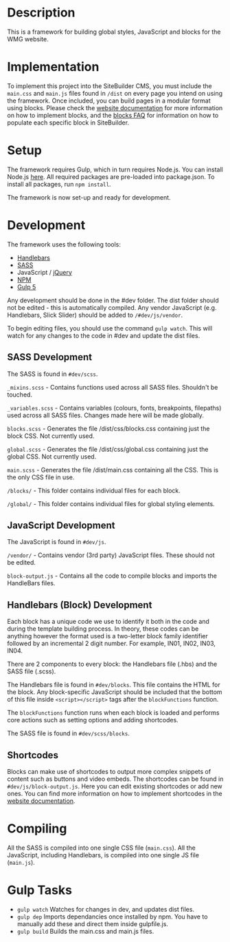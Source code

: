 # Description
This is a framework for building global styles, JavaScript and blocks for the WMG website.

# Implementation
To implement this project into the SiteBuilder CMS, you must include the `main.css` and `main.js` files found in `/dist` on every page you intend on using the framework. Once included, you can build pages in a modular format using blocks. Please check the [website documentation](https://warwick.ac.uk/fac/sci/wmg/intranet/info/comms/wmg-website-support/) for more information on how to implement blocks, and the [blocks FAQ](https://warwick.ac.uk/fac/sci/wmg/intranet/info/comms/wmg-website-support/blocks/) for information on how to populate each specific block in SiteBuilder.

# Setup
The framework requires Gulp, which in turn requires Node.js. You can install Node.js [here](https://nodejs.org/en/download/). All required packages are pre-loaded into package.json. To install all packages, run `npm install`.

The framework is now set-up and ready for development.

# Development
The framework uses the following tools:
* [Handlebars](https://handlebarsjs.com/)
* [SASS](https://sass-lang.com/install)
* JavaScript / [jQuery](https://jquery.com/)
* [NPM](https://www.npmjs.com/) 
* [Gulp 5](https://gulpjs.com/)

Any development should be done in the #dev folder. The dist folder should not be edited - this is automatically compiled.
Any vendor JavaScript (e.g. Handlebars, Slick Slider) should be added to `/#dev/js/vendor`.

To begin editing files, you should use the command `gulp watch`. This will watch for any changes to the code in #dev and update the dist files.

## SASS Development
The SASS is found in `#dev/scss`. 

`_mixins.scss` - Contains functions used across all SASS files. Shouldn't be touched.

`_variables.scss` - Contains variables (colours, fonts, breakpoints, filepaths) used across all SASS files. Changes made here will be made globally.

`blocks.scss` - Generates the file /dist/css/blocks.css containing just the block CSS. Not currently used.

`global.scss` - Generates the file /dist/css/global.css containing just the global CSS. Not currently used.

`main.scss` - Generates the file /dist/main.css containing all the CSS. This is the only CSS file in use.

`/blocks/` - This folder contains individual files for each block.

`/global/` - This folder contains individual files for global styling elements.

## JavaScript Development
The JavaScript is found in `#dev/js`.

`/vendor/` - Contains vendor (3rd party) JavaScript files. These should not be edited.

`block-output.js` - Contains all the code to compile blocks and imports the HandleBars files.


## Handlebars (Block) Development
Each block has a unique code we use to identify it both in the code and during the template building process. In theory, these codes can be anything however the format used is a two-letter block family identifier followed by an incremental 2 digit number. For example, IN01, IN02, IN03, IN04.

There are 2 components to every block: the Handlebars file (.hbs) and the SASS file (.scss).

The Handlebars file is found in `#dev/blocks`. This file contains the HTML for the block. Any block-specific JavaScript should be included that the bottom of this file inside `<script></script>` tags after the `blockFunctions` function.

The `blockFunctions` function runs when each block is loaded and performs core actions such as setting options and adding shortcodes.

The SASS file is found in `#dev/scss/blocks`.

## Shortcodes
Blocks can make use of shortcodes to output more complex snippets of content such as buttons and video embeds. The shortcodes can be found in `#dev/js/block-output.js`. Here you can edit existing shortcodes or add new ones. You can find more information on how to implement shortcodes in the [website documentation](https://warwick.ac.uk/fac/sci/wmg/intranet/info/comms/wmg-website-support/).



# Compiling
All the SASS is compiled into one single CSS file (`main.css`).
All the JavaScript, including Handlebars, is compiled into one single JS file (`main.js`).


# Gulp Tasks
* `gulp watch` Watches for changes in dev, and updates dist files.
* `gulp dep` Imports dependancies once installed by npm. You have to manually add these and direct them inside gulpfile.js.
* `gulp build` Builds the main.css and main.js files.